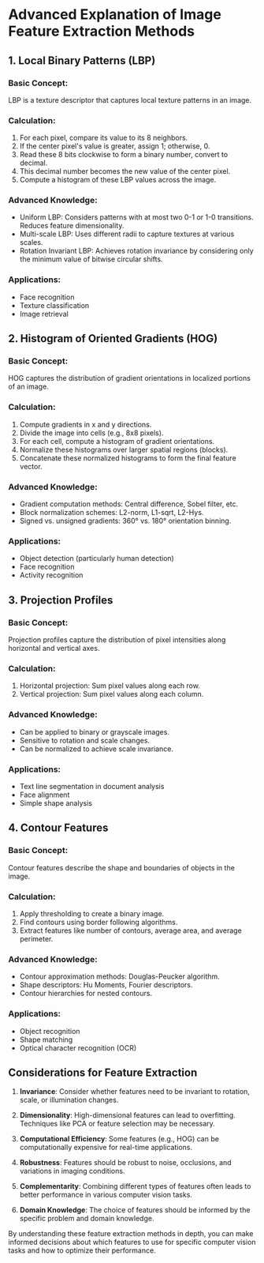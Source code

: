 # Advanced Explanation of Image Feature Extraction Methods

## 1. Local Binary Patterns (LBP)

### Basic Concept:
LBP is a texture descriptor that captures local texture patterns in an image.

### Calculation:
1. For each pixel, compare its value to its 8 neighbors.
2. If the center pixel's value is greater, assign 1; otherwise, 0.
3. Read these 8 bits clockwise to form a binary number, convert to decimal.
4. This decimal number becomes the new value of the center pixel.
5. Compute a histogram of these LBP values across the image.

### Advanced Knowledge:
- Uniform LBP: Considers patterns with at most two 0-1 or 1-0 transitions. Reduces feature dimensionality.
- Multi-scale LBP: Uses different radii to capture textures at various scales.
- Rotation Invariant LBP: Achieves rotation invariance by considering only the minimum value of bitwise circular shifts.

### Applications:
- Face recognition
- Texture classification
- Image retrieval

## 2. Histogram of Oriented Gradients (HOG)

### Basic Concept:
HOG captures the distribution of gradient orientations in localized portions of an image.

### Calculation:
1. Compute gradients in x and y directions.
2. Divide the image into cells (e.g., 8x8 pixels).
3. For each cell, compute a histogram of gradient orientations.
4. Normalize these histograms over larger spatial regions (blocks).
5. Concatenate these normalized histograms to form the final feature vector.

### Advanced Knowledge:
- Gradient computation methods: Central difference, Sobel filter, etc.
- Block normalization schemes: L2-norm, L1-sqrt, L2-Hys.
- Signed vs. unsigned gradients: 360° vs. 180° orientation binning.

### Applications:
- Object detection (particularly human detection)
- Face recognition
- Activity recognition

## 3. Projection Profiles

### Basic Concept:
Projection profiles capture the distribution of pixel intensities along horizontal and vertical axes.

### Calculation:
1. Horizontal projection: Sum pixel values along each row.
2. Vertical projection: Sum pixel values along each column.

### Advanced Knowledge:
- Can be applied to binary or grayscale images.
- Sensitive to rotation and scale changes.
- Can be normalized to achieve scale invariance.

### Applications:
- Text line segmentation in document analysis
- Face alignment
- Simple shape analysis

## 4. Contour Features

### Basic Concept:
Contour features describe the shape and boundaries of objects in the image.

### Calculation:
1. Apply thresholding to create a binary image.
2. Find contours using border following algorithms.
3. Extract features like number of contours, average area, and average perimeter.

### Advanced Knowledge:
- Contour approximation methods: Douglas-Peucker algorithm.
- Shape descriptors: Hu Moments, Fourier descriptors.
- Contour hierarchies for nested contours.

### Applications:
- Object recognition
- Shape matching
- Optical character recognition (OCR)

## Considerations for Feature Extraction

1. **Invariance**: Consider whether features need to be invariant to rotation, scale, or illumination changes.

2. **Dimensionality**: High-dimensional features can lead to overfitting. Techniques like PCA or feature selection may be necessary.

3. **Computational Efficiency**: Some features (e.g., HOG) can be computationally expensive for real-time applications.

4. **Robustness**: Features should be robust to noise, occlusions, and variations in imaging conditions.

5. **Complementarity**: Combining different types of features often leads to better performance in various computer vision tasks.

6. **Domain Knowledge**: The choice of features should be informed by the specific problem and domain knowledge.

By understanding these feature extraction methods in depth, you can make informed decisions about which features to use for specific computer vision tasks and how to optimize their performance.